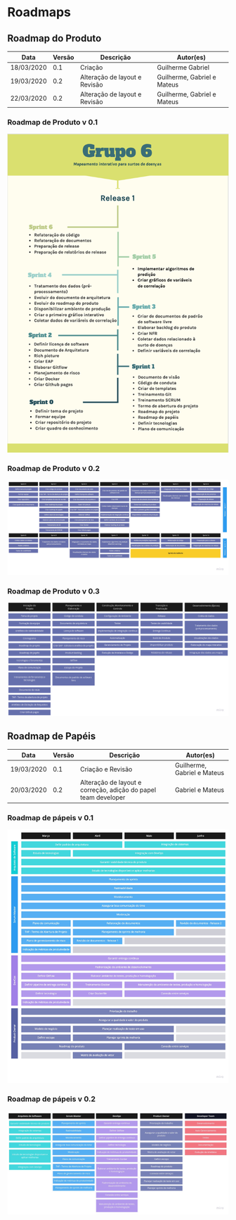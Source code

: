 # Roadmaps

## Roadmap do Produto

| **Data**   | **Versão** | **Descrição**               | **Autor(es)**  |
| ---------- | ---------- | --------------------------- | -------------- |
| 18/03/2020 | 0.1        | Criação                     | Guilherme Gabriel   |
| 19/03/2020 | 0.2        | Alteração de layout e Revisão                  |  Guilherme, Gabriel e Mateus  |
| 22/03/2020 | 0.2        | Alteração de layout e Revisão  |  Guilherme, Gabriel e Mateus  |

### Roadmap de Produto v 0.1

![RmP0.1](Produto/Product_Roadmap_v0.png)

### Roadmap de Produto v 0.2

![RmP0.1](Produto/Product_Roadmap_v1.jpg)

### Roadmap de Produto v 0.3

![RmP0.1](Produto/Product_Roadmap_v2.jpg)

## Roadmap de Papéis

| **Data**   | **Versão** | **Descrição**               | **Autor(es)**  |
| ---------- | ---------- | --------------------------- | -------------- |
| 19/03/2020 | 0.1        | Criação e Revisão                  |  Guilherme, Gabriel e Mateus  |
| 20/03/2020 | 0.2        | Alteração de layout e correção, adição do papel team developer                  |  Gabriel e Mateus  |

### Roadmap de pápeis v 0.1

![RmP0.1](Papeis/Roles_Roadmap_v1.jpg)

### Roadmap de pápeis v 0.2

![RmP0.1](Papeis/Roles_Roadmap_v2.jpg)